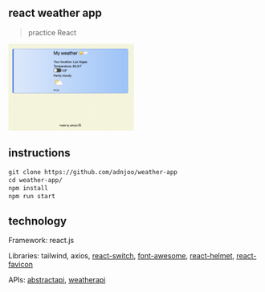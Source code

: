 ## react weather app

> practice React

<a href='https://adnjoo.github.io/weather-app/'><img src='./scrn1.png' width='250px'></a>

## instructions
```
git clone https://github.com/adnjoo/weather-app
cd weather-app/
npm install
npm run start
```

## technology

Framework: react.js

Libraries: tailwind, axios, [react-switch](https://www.npmjs.com/package/react-switch), [font-awesome](https://fontawesome.com/), [react-helmet](https://github.com/nfl/react-helmet), [react-favicon](https://www.npmjs.com/package/react-favicon)

APIs: [abstractapi](https://www.abstractapi.com/), [weatherapi](https://www.weatherapi.com/)

